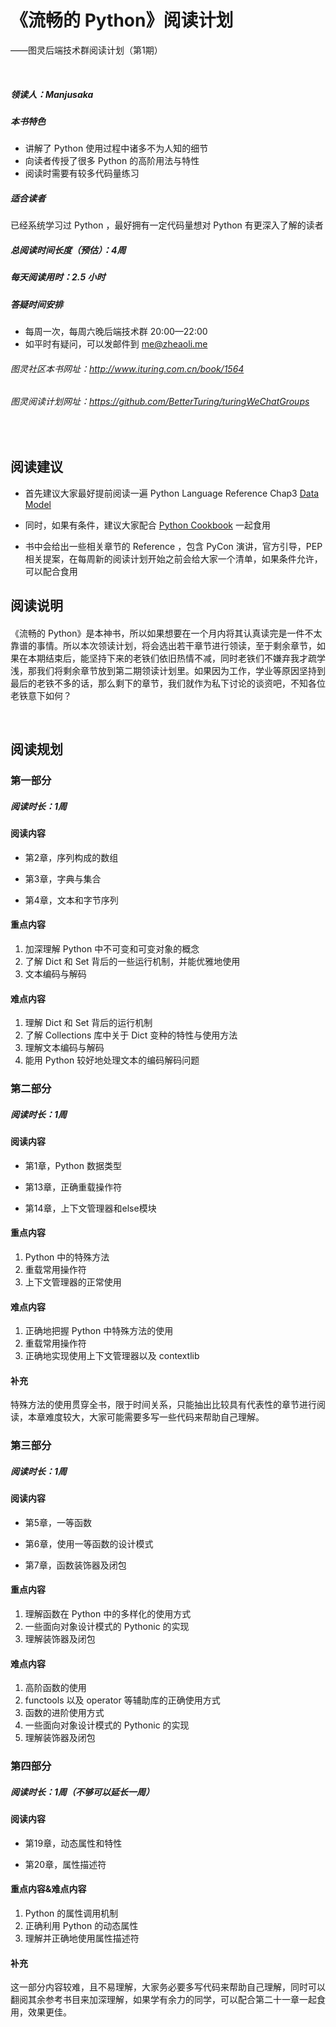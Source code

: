 # 《流畅的 Python》阅读计划

——图灵后端技术群阅读计划（第1期）

<br>

##### 领读人：Manjusaka

##### 本书特色  

- 讲解了 Python 使用过程中诸多不为人知的细节
- 向读者传授了很多 Python 的高阶用法与特性
- 阅读时需要有较多代码量练习

##### 适合读者 
已经系统学习过 Python ，最好拥有一定代码量想对 Python 有更深入了解的读者

##### 总阅读时间长度（预估）：4周

##### 每天阅读用时：2.5 小时  

##### 答疑时间安排

- 每周一次，每周六晚后端技术群 20:00—22:00
- 如平时有疑问，可以发邮件到 me@zheaoli.me

###### 图灵社区本书网址：<a href="http://www.ituring.com.cn/book/1564">http://www.ituring.com.cn/book/1564</a>
###### 图灵阅读计划网址：<a href="https://github.com/BetterTuring/turingWeChatGroups">https://github.com/BetterTuring/turingWeChatGroups</a>

<br>

## 阅读建议 

<div style="margin-top:15px"></div>  

* 首先建议大家最好提前阅读一遍 Python Language Reference Chap3 [Data Model](https://docs.python.org/3/reference/datamodel.html)

* 同时，如果有条件，建议大家配合 [Python Cookbook](https://item.jd.com/11681561.html) 一起食用

* 书中会给出一些相关章节的 Reference ，包含 PyCon 演讲，官方引导，PEP 相关提案，在每周新的阅读计划开始之前会给大家一个清单，如果条件允许，可以配合食用


## 阅读说明

<div style="margin-top:20px"></div>

《流畅的 Python》是本神书，所以如果想要在一个月内将其认真读完是一件不太靠谱的事情。所以本次领读计划，将会选出若干章节进行领读，至于剩余章节，如果在本期结束后，能坚持下来的老铁们依旧热情不减，同时老铁们不嫌弃我才疏学浅，那我们将剩余章节放到第二期领读计划里。如果因为工作，学业等原因坚持到最后的老铁不多的话，那么剩下的章节，我们就作为私下讨论的谈资吧，不知各位老铁意下如何？

<br>

## 阅读规划

<div style="margin-top:15px"></div>

### 第一部分

<div style="margin-top:10px"></div>

##### 阅读时长：1周

#### 阅读内容

* 第2章，序列构成的数组

* 第3章，字典与集合

* 第4章，文本和字节序列


#### 重点内容

1. 加深理解 Python 中不可变和可变对象的概念
2. 了解 Dict 和 Set 背后的一些运行机制，并能优雅地使用
3. 文本编码与解码

#### 难点内容

1. 理解 Dict 和 Set 背后的运行机制
2. 了解 Collections 库中关于 Dict 变种的特性与使用方法
3. 理解文本编码与解码
4. 能用 Python 较好地处理文本的编码解码问题


### 第二部分

<div style="margin-top:10px"></div>

##### 阅读时长：1周

#### 阅读内容

* 第1章，Python 数据类型

* 第13章，正确重载操作符

* 第14章，上下文管理器和else模块


#### 重点内容

1. Python 中的特殊方法
2. 重载常用操作符
3. 上下文管理器的正常使用

#### 难点内容

1. 正确地把握 Python 中特殊方法的使用
2. 重载常用操作符
3. 正确地实现使用上下文管理器以及 contextlib

#### 补充

特殊方法的使用贯穿全书，限于时间关系，只能抽出比较具有代表性的章节进行阅读，本章难度较大，大家可能需要多写一些代码来帮助自己理解。

### 第三部分

<div style="margin-top:10px"></div>

##### 阅读时长：1周

#### 阅读内容

* 第5章，一等函数

* 第6章，使用一等函数的设计模式

* 第7章，函数装饰器及闭包



#### 重点内容

1. 理解函数在 Python 中的多样化的使用方式
2. 一些面向对象设计模式的 Pythonic 的实现
3. 理解装饰器及闭包

#### 难点内容

1. 高阶函数的使用
2. functools 以及 operator 等辅助库的正确使用方式
3. 函数的进阶使用方式
4. 一些面向对象设计模式的 Pythonic 的实现
5. 理解装饰器及闭包


### 第四部分

<div style="margin-top:10px"></div>

##### 阅读时长：1周（不够可以延长一周）

#### 阅读内容

* 第19章，动态属性和特性

* 第20章，属性描述符


#### 重点内容&难点内容

1. Python 的属性调用机制
4. 正确利用 Python 的动态属性
5. 理解并正确地使用属性描述符

#### 补充   

这一部分内容较难，且不易理解，大家务必要多写代码来帮助自己理解，同时可以翻阅其余参考书目来加深理解，如果学有余力的同学，可以配合第二十一章一起食用，效果更佳。






